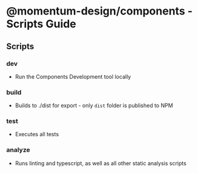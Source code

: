 # @momentum-design/components - Scripts Guide

## Scripts

### dev
- Run the Components Development tool locally

### build
- Builds to ./dist for export - only `dist` folder is published to NPM

### test
- Executes all tests

### analyze
- Runs linting and typescript, as well as all other static analysis scripts
